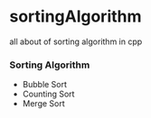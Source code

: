 # sortingAlgorithm
all about of sorting algorithm in cpp


### Sorting Algorithm
- Bubble Sort
- Counting Sort
- Merge Sort

